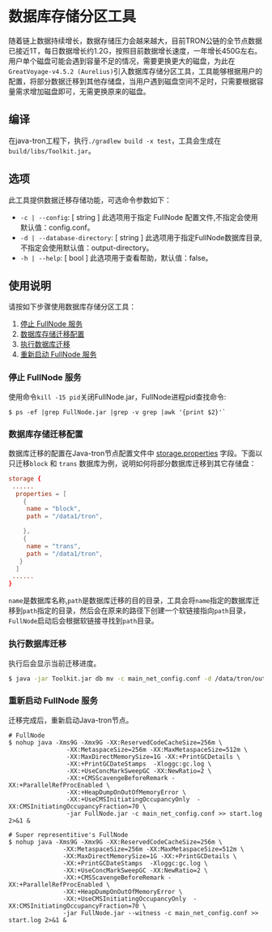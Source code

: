 # 数据库存储分区工具


随着链上数据持续增长，数据存储压力会越来越大，目前TRON公链的全节点数据已接近1T，每日数据增长约1.2G，按照目前数据增长速度，一年增长450G左右。用户单个磁盘可能会遇到容量不足的情况，需要更换更大的磁盘，为此在`GreatVoyage-v4.5.2 (Aurelius)`引入数据库存储分区工具，工具能够根据用户的配置，将部分数据迁移到其他存储盘，当用户遇到磁盘空间不足时，只需要根据容量需求增加磁盘即可，无需更换原来的磁盘。
 

## 编译
在java-tron工程下，执行`./gradlew build -x test`，工具会生成在`build/libs/Toolkit.jar`。
  
## 选项

此工具提供数据迁移存储功能，可选命令参数如下：

- `-c | --config`: [ string ]  此选项用于指定 FullNode 配置文件,不指定会使用默认值：config.conf。
- `-d | --database-directory`: [ string ]  此选项用于指定FullNode数据库目录,不指定会使用默认值：output-directory。
- `-h | --help`: [ bool ]  此选项用于查看帮助，默认值：false。



## 使用说明
请按如下步骤使用数据库存储分区工具：

1. [停止 FullNode 服务](#fullnode)
2. [数据库存储迁移配置](#_5)
3. [执行数据库迁移](#_6)
4. [重新启动 FullNode 服务](#fullnode_1)


### 停止 FullNode 服务

使用命令`kill -15 pid`关闭FullNode.jar，FullNode进程pid查找命令: 
```
$ ps -ef |grep FullNode.jar |grep -v grep |awk '{print $2}'`
```


### 数据库存储迁移配置

数据库迁移的配置在Java-tron节点配置文件中 [storage.properties](https://github.com/tronprotocol/tron-deployment/blob/master/main_net_config.conf#L37) 字段。下面以只迁移`block` 和 `trans` 数据库为例，说明如何将部分数据库迁移到其它存储盘：

```conf
storage {
 ......
  properties = [
    {
     name = "block",
     path = "/data1/tron",

    },
    {
     name = "trans",
     path = "/data1/tron",
   }
  ]
 ......
}

```
`name`是数据库名称,`path`是数据库迁移的目的目录，工具会将`name`指定的数据库迁移到`path`指定的目录，然后会在原来的路径下创建一个软链接指向`path`目录，`FullNode`启动后会根据软链接寻找到`path`目录。


### 执行数据库迁移

执行后会显示当前迁移进度。

```bash
$ java -jar Toolkit.jar db mv -c main_net_config.conf -d /data/tron/output-directory
```

### 重新启动 FullNode 服务
迁移完成后，重新启动Java-tron节点。
```
# FullNode
$ nohup java -Xms9G -Xmx9G -XX:ReservedCodeCacheSize=256m \
                -XX:MetaspaceSize=256m -XX:MaxMetaspaceSize=512m \
                -XX:MaxDirectMemorySize=1G -XX:+PrintGCDetails \
                -XX:+PrintGCDateStamps  -Xloggc:gc.log \
                -XX:+UseConcMarkSweepGC -XX:NewRatio=2 \
                -XX:+CMSScavengeBeforeRemark -XX:+ParallelRefProcEnabled \
                -XX:+HeapDumpOnOutOfMemoryError \
                -XX:+UseCMSInitiatingOccupancyOnly  -XX:CMSInitiatingOccupancyFraction=70 \
                -jar FullNode.jar -c main_net_config.conf >> start.log 2>&1 &

# Super representitive's FullNode
$ nohup java -Xms9G -Xmx9G -XX:ReservedCodeCacheSize=256m \
               -XX:MetaspaceSize=256m -XX:MaxMetaspaceSize=512m \
               -XX:MaxDirectMemorySize=1G -XX:+PrintGCDetails \
               -XX:+PrintGCDateStamps  -Xloggc:gc.log \
               -XX:+UseConcMarkSweepGC -XX:NewRatio=2 \
               -XX:+CMSScavengeBeforeRemark -XX:+ParallelRefProcEnabled \
               -XX:+HeapDumpOnOutOfMemoryError \
               -XX:+UseCMSInitiatingOccupancyOnly  -XX:CMSInitiatingOccupancyFraction=70 \
               -jar FullNode.jar --witness -c main_net_config.conf >> start.log 2>&1 &
```